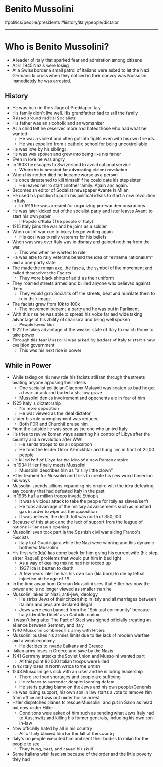 # Benito Mussolini
#politics/people/presidents #history/italy/people/dictator

- - - -
# Who is Benito Mussolini?

* A leader of Italy that sparked fear and admiration among citizens
* April 1945 Nazis were losing
* At a Swiss border a small patrol of Italians were asked to let the Nazi Germans to cross when they noticed in their convoy was Mussolini. Immediately he was arrested.

## History

* He was born in the village of Preddapio Italy
* His family didn't live well. His grandfather had to sell the family
* Raised around radical Socialists
* His father was an alcoholic and an womanizer
* As a child felt he deserved more and hated those who had what he wanted
	* He was a violent and often got into fights even with his own friends.
	* He was expelled from a catholic school for being uncontrollable
* He was love by his siblings
* He was well spoken and grew into being like his father
* Even in love he was angry
* In 1903 he escapes to Switzerland to avoid national service
	* Where he is arrested for advocating violent revolution
* When his mother died he became worse as a person
* He once threatened to kill himself if he could date his step sister
	* He leaves her to start another family. Again and again.
* Becomes an editor of Socialist newspaper Avante in MIlan
* He used his position to push his political ideals to start a new revolution in Italy
	* in 1915 he was arrested for organizing pro-war demonstrations
* He was later kicked out of the socialist party and later leaves Avanti to start his own paper
	* Il Popolo d'Italia (The people of Italy)
* 1915 Italy joins the war and he joins as a soldier
* When out of war due to injury began writing again
	* His goal was to rally veterans for his beliefs
* When was was over Italy was in dismay and gained nothing from the war.
	* This was when he wanted to rule
* He was able to rally veterans behind the idea of "extreme nationalism" and a one-party state
* The made the roman axe, the fascia, the symbol of the movement and called themselves the Facists
	* They wore black shirts of aditi  as their uniform
* They roamed streets armed and bullied anyone who believed against them
	* They would grab Socialits off the streets, beat and humilate them to ruin their image.
* The facists grew from 10k to 100k
	* The movement became a party and he was put in Parliment
* With this rise he was able to spread his voice far and wide taking advantage of his ability of charisma and being well spoken
	* People loved him
* 1922 he takes advantage of the weaker state of Italy to march Rome to take power
* Through this fear Mussolini was asked by leaders of Italy to start a new coalition government
	* This was his next rise in power

## While in Power

* While taking on his new role his facists still ran through the streets beating anyone apposing their ideals
	* One socialist politician Giacomo Matayoti was beaten so bad he get a heart attack and buried a shallow grave
	* Mussolini denies involvement and opponents are in fear of him
* 1925 Italy is dictatorship
	* No more opposition
	* He was viewed as the ideal dictator
* Under his rule unemployment was reduced
	* Both FDR and Churchill praise him
* From the outside he was seen as the one who united Italy
* He tries to revive Roman ways asserting his control of Libya after the country and a revolution after WW1
	* He sends troops to kill all opposition
	* He took the leader Omar Al-mukhtar and hung him in front of 20,00 people
* He killed half of Libya for the idea of a new Roman empire
* In 1934 Hitler finally meets Mussolini
	* Mussolini describes him as "a silly little clown"
* Hitler learned for Mussolini and tries to create his new world based on his ways
* Mussolini spends billions expanding his empire with the idea defeating any country that had defeated Italy in the past
* In 1935 half a million troops invade Ethiopia
	* It was a vicious attack to take the people for Italy as slaves/serfs
	* He took advantage of the military advancements such as mustard gas in order to wipe out the opposition
	* It was believed the death toll was north of 350,000
* Because of this attack and the lack of support from the league of nations Hitler saw a opening
* Mussolini even took part in the Spanish civil war aiding Franco's Fascists
	* Italy lost Guadalajara while the Nazi were winning and this dynamic bothered Mussolini
* His first wife(Ida) has come back for him giving his current wife (his step sister Raquel) problems that would put him in bad light
	* As a way of dealing this he had her locked up
	* 1937 Ida is beaten to death
	* A few years later he has his own son (Ida born) to die by lethal injection att he age of 26
* In the time away from German Mussolini sees that Hitler has now the power and is no longer viewed as smaller than he
* Mussolini takes on Nazi, anti-jew, ideology
	* He strips Jews of their citizenship in Italy and all marriages between Italians and jews are declared illegal
	* Jews were even banned from the "Spiritual community" because Italy identified itself as a Catholic nation
* It wasn't long after The Pact of Steel was signed officially creating an alliance between Germany and Italy
* 1940 Mussolini combines his army with Hitlers
* Mussolini pushes his armies limits due to the lack of modern warfare and a weak economy
	* He decides to invade Balkans and Greece
* Italian army loses in Greece and save by the Nazis
* 1941 Germany attacks the Soviet Union and Mussolini wanted part
	* At this point 80,000 Italian troops were killed
* 1942 Italy loses in North Africa to the British
* 1943 Mussolini gets sick with an ulser and he is losing leadership
	* There are food shortages and people are suffering
	* He refuses to surrender despite looming defeat
	* He starts putting blame on the Jews and his own people/Generals
* He was losing support, his own son in law starts a vote to remove him from office and was put under house arrest
* Hitler dispatches planes to rescue Mussolini  and put in Salon as head but now under Hitler
	* Conditions were asked of him such as sending what Jews Italy had to Auschwitz and killing his former generals, including his own son-in-law
* Now officially hated by all in his country
	* All of Italy blamed him for the fall of the country
* Italy's on people executed him and sent their bodies to milan for the people to see
	* They hung, beat, and caved his skull
* Some Italians wish fascism because of the order and the little poverty they had
